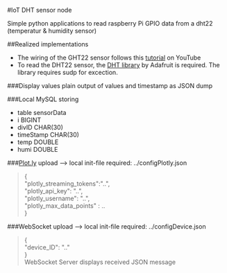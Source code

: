 #IoT DHT sensor node

Simple python applications to read raspberry Pi GPIO data from a dht22 (temperatur & humidity sensor) 

##Realized implementations 
- The wiring of the GHT22 sensor follows this [tutorial](www.youtube.com%2Fwatch%3Fv%3DIHTnU1T8ETk) on YouTube
- To read the DHT22 sensor, the [DHT library](https://github.com/adafruit/Adafruit_Python_DHT) by Adafruit is required. The library requires sudp for excection. 


###Display values
plain output of values and timestamp as JSON dump

###Local MySQL storing
- table sensorData
 - i BIGINT
 - divID CHAR(30)
 - timeStamp CHAR(30)
 - temp DOUBLE
 - humi DOUBLE 

###[Plot.ly](https://plot.ly) upload
--> local init-file required: ../configPlotly.json  
> {  
> "plotly_streaming_tokens":"..",  
> "plotly_api_key": "..",  
> "plotly_username": "..",  
> "plotly_max_data_points" : ..  
> }  

###WebSocket upload
--> local init-file required: ../configDevice.json  
> {  
> "device_ID": ".."  
> }  
WebSocket Server displays received JSON message



